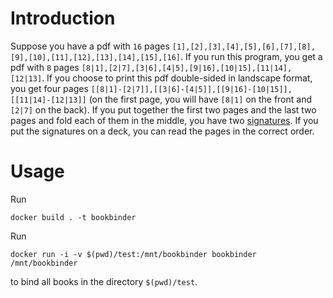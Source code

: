 # Introduction
Suppose you have a pdf with `16` pages `[1],[2],[3],[4],[5],[6],[7],[8],[9],[10],[11],[12],[13],[14],[15],[16]`.
If you run this program, you get a pdf with `8` pages `[8|1],[2|7],[3|6],[4|5],[9|16],[10|15],[11|14],[12|13]`.
If you choose to print this pdf double-sided in landscape format, you get four pages `[[8|1]-[2|7]],[[3|6]-[4|5]],[[9|16]-[10|15]],[[11|14]-[12|13]]` (on the first page, you will have `[8|1]` on the front and `[2|7]` on the back). If you put together the first two pages and the last two pages and fold each of them in the middle, you have two [signatures](https://en.wikipedia.org/wiki/Section_(bookbinding)). 
If you put the signatures on a deck, you can read the pages in the correct order. 
# Usage 
Run
```
docker build . -t bookbinder
```
Run 
```
docker run -i -v $(pwd)/test:/mnt/bookbinder bookbinder /mnt/bookbinder
```
to bind all books in the directory `$(pwd)/test`.
